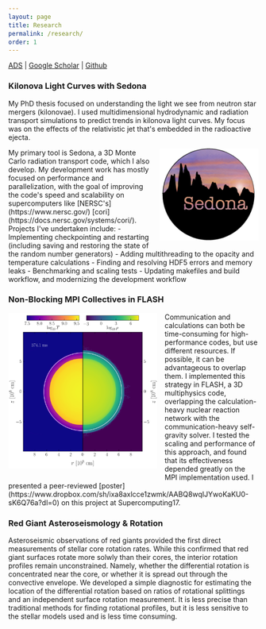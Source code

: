```yaml
---
layout: page
title: Research
permalink: /research/
order: 1
---
```


<a href="https://ui.adsabs.harvard.edu/search/q=klion%2C%20h&sort=date%20desc%2C%20bibcode%20desc&p_=0" target="_blank">ADS</a> \| <a href="https://scholar.google.com/citations?hl=en&user=Td1D_bsAAAAJ&view_op=list_works&sortby=pubdate" target="_blank">Google Scholar</a> \| <a href="https://www.github.com/hklion" target="_blank">Github</a>

### Kilonova Light Curves with Sedona
My PhD thesis focused on understanding the light we see from neutron star mergers
(kilonovae). I used multidimensional hydrodynamic and radiation transport simulations to predict trends in kilonova light curves. My focus was on the effects of the relativistic jet that's embedded in the radioactive ejecta.

<img align="right" style="padding-left: 15px; padding-bottom: 15px" src="/files/sedona.png" width="200">
My primary tool is Sedona, a 3D Monte Carlo radiation transport code, which I also develop. My development work has mostly focused on performance and parallelization, with the goal of improving the code's speed and scalability on supercomputers like [NERSC's](https://www.nersc.gov/) [cori](https://docs.nersc.gov/systems/cori/). Projects I've undertaken include:
 - Implementing checkpointing and restarting (including saving and restoring the state of the random number generators)
 - Adding multithreading to the opacity and temperature calculations
 - Finding and resolving HDF5 errors and memory leaks
 - Benchmarking and scaling tests
 - Updating makefiles and build workflow, and modernizing the development workflow

### Non-Blocking MPI Collectives in FLASH
<img align="left" style="padding-right: 15px; padding-bottom: 15px" src="/files/sc17.png" width="300">
Communication and calculations can both be time-consuming for high-performance codes, but use different resources. If possible, it can be advantageous to overlap them. I implemented this strategy in FLASH, a 3D multiphysics code, overlapping the calculation-heavy nuclear reaction network with the communication-heavy self-gravity solver. I tested the scaling and performance of this approach, and found that its effectiveness depended greatly on the MPI implementation used. I presented a peer-reviewed [poster](https://www.dropbox.com/sh/ixa8axlcce1zwmk/AABQ8wqIJYwoKaKU0-sK6Q76a?dl=0) on this project at Supercomputing17.


### Red Giant Asteroseismology & Rotation

Asteroseismic observations of red giants provided the first direct measurements of stellar core rotation rates. While this confirmed that red giant surfaces rotate more solwly than their cores, the interior rotation profiles remain unconstrained. Namely, whether the differential rotation is concentrated near the core, or whether it is spread out through the convective envelope. We developed a simple diagnostic for estimating the location of the differential rotation based on ratios of rotational splittings and an independent surface rotation measurement. It is less precise than traditional methods for finding rotational profiles, but it is less sensitive to the stellar models used and is less time consuming.
